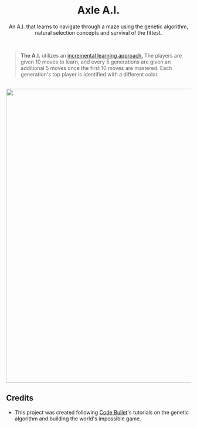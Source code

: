 <h1 align='center'>Axle A.I.</h1>
<p align='center'>An A.I. that learns to navigate through a maze using the genetic algorithm, natural selection concepts and survival of the fittest.</p>
<br>

> **The A.I.** utilizes an <a href='https://link.springer.com/referenceworkentry/10.1007/978-0-387-73003-5_304#:~:text=Definition,the%20new%20example(s).'>incremental learning approach.</a> The players are given 10 moves to learn, and every 5 generations are given an additional 5 moves once the first 10 moves are mastered. Each generation's top player is identified with a different color.

<br>
<img src='https://i.imgur.com/wLPbRJ2.jpg' width='800' />
<br>

## Credits
- This project was created following [Code Bullet](https://www.youtube.com/c/CodeBullet/videos)'s tutorials on the genetic algorithm and building the world's impossible game.

